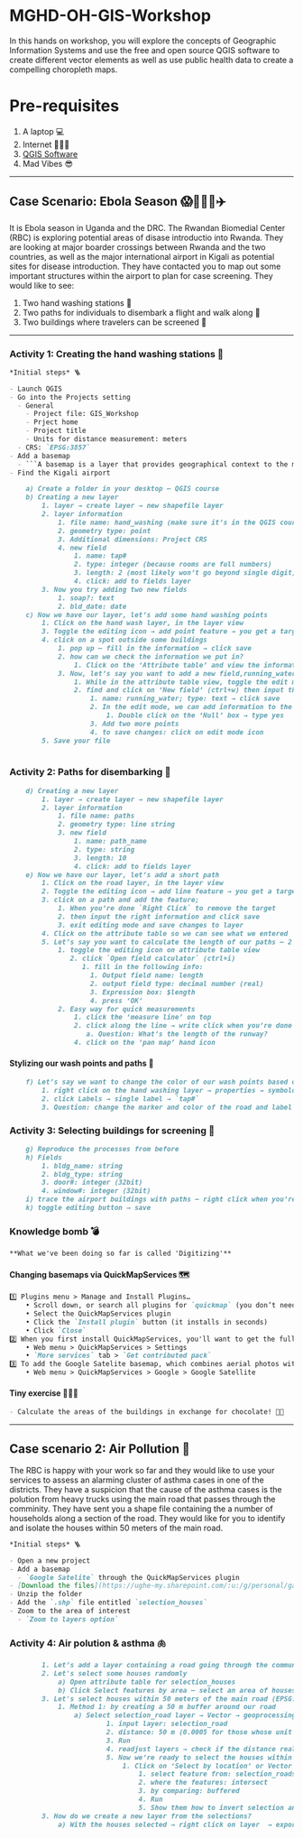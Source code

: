# MGHD-OH-GIS-Workshop

In this hands on workshop, you will explore the concepts of Geographic Information Systems and use the free and open source QGIS software to create different vector elements as well as use public health data to create a compelling choropleth maps. 


# Pre-requisites

1. A laptop 💻
2. Internet 👩🏽‍💻
3. [QGIS Software](https://www.qgis.org/en/site/forusers/download.html)
4. Mad Vibes 😎
---

## Case Scenario: Ebola Season 😱🏃🏽‍♀️✈️

It is Ebola season in Uganda and the DRC. The Rwandan Biomedial Center (RBC) is exploring potential areas of disase introductio into Rwanda. They are looking at major boarder crossings between Rwanda and the two countries, as well as the major international airport in Kigali as potential sites for disease introduction. They have contacted you to map out some important structures within the airport to plan for case screening. They would like to see:

1. Two hand washing stations 🧴
2. Two paths for individuals to disembark a flight and walk along 🚸
3. Two buildings where travelers can be screened 🏢

---

### Activity 1: Creating the hand washing stations 🧴

``` markdown
*Initial steps* 🪜

- Launch QGIS
- Go into the Projects setting
  - General
    - Project file: GIS_Workshop
    - Prject home
    - Project title
    - Units for distance measurement: meters
  - CRS: `EPSG:3857`
- Add a basemap
  - ```A basemap is a layer that provides geographical context to the map and other dataset layers above it.```
- Find the Kigali airport
```

``` markdown
    a) Create a folder in your desktop – QGIS course
    b) Creating a new layer
        1. layer → create layer → new shapefile layer
        2. layer information
            1. file name: hand_washing (make sure it’s in the QGIS course layer)
            2. geometry type: point
            3. Additional dimensions: Project CRS
            4. new field
                1. name: tap#
                2. type: integer (because rooms are full numbers)
                3. length: 2 (most likely won’t go beyond single digit)
                4. click: add to fields layer
        3. Now you try adding two new fields
            1. soap?: text
            2. bld_date: date
    c) Now we have our layer, let’s add some hand washing points
        1. Click on the hand wash layer, in the layer view
        3. Toggle the editing icon → add point feature → you get a target 
        4. click on a spot outside some buildings
            1. pop up – fill in the information → click save
            2. how can we check the information we put in?
                1. Click on the ‘Attribute table’ and view the information you entered
            3. Now, let’s say you want to add a new field,running_water, how can you do that?
                1. While in the attribute table view, toggle the edit mode (ctrl+e)
                2. find and click on ‘New field’ (ctrl+w) then input the information
                    1. name: running_water; type: text → click save
                    2. In the edit mode, we can add information to the previous point we had entered 
                        1. Double click on the ‘Null’ box → type yes
                    3. Add two more points
                    4. to save changes: click on edit mode icon
        5. Save your file
        
```
        
### Activity 2: Paths for disembarking 🚸

``` markdown
    d) Creating a new layer
        1. layer → create layer → new shapefile layer
        2. layer information
            1. file name: paths
            2. geometry type: line string
            3. new field
                1. name: path_name
                2. type: string
                3. length: 10
                4. click: add to fields layer
    e) Now we have our layer, let’s add a short path
        1. Click on the road layer, in the layer view
        2. Toggle the editing icon → add line feature → you get a target 
        3. click on a path and add the feature; 
            1. When you’re done `Right Click` to remove the target
            2. then input the right information and click save
            3. exit editing mode and save changes to layer
        4. Click on the attribute table so we can see what we entered
        5. Let’s say you want to calculate the length of our paths – 2 ways to do this
            1. toggle the editing icon on attribute table view
               2. click `Open field calculator` (ctrl+i)
                  1. fill in the following info:
                    1. Output field name: length
                    2. output field type: decimal number (real)
                    3. Expression box: $length
                    4. press ‘OK’
            2. Easy way for quick measurements
                1. click the ‘measure line’ on top
                2. click along the line → write click when you’re done
                   a. Question: What’s the length of the runway?
                4. click on the ‘pan map’ hand icon
```

#### Stylizing our wash points and paths 💄

``` markdown
    f) Let’s say we want to change the color of our wash points based on number of taps and the shape of the icons
        1. right click on the hand washing layer → properties → symbologies → categorized (this is for discreet values)→ change value to `tap#` → click classify at the bottom → apply
        2. click Labels → single label → `tap#`
        3. Question: change the marker and color of the road and label it with ‘road length’   
```

### Activity 3: Selecting buildings for screening 🏢

``` markdown
    g) Reproduce the processes from before
    h) Fields
        1. bldg_name: string
        2. bldg_type: string
        3. door#: integer (32bit)
        4. window#: integer (32bit)
    i) trace the airport buildings with paths – right click when you’re done
    k) toggle editing button → save
```

### Knowledge bomb 💣

``` markdown
**What we've been doing so far is called 'Digitizing'**
```

#### Changing basemaps via QuickMapServices 🗺

``` markdown
1️⃣ Plugins menu > Manage and Install Plugins… 
    • Scroll down, or search all plugins for `quickmap` (you don’t need to type the whole name) 
    • Select the QuickMapServices plugin 
    • Click the `Install plugin` button (it installs in seconds) 
    • Click `Close` 
2️⃣ When you first install QuickMapServices, you'll want to get the full set of basemap definitions.
    • Web menu > QuickMapServices > Settings 
    • `More services` tab > `Get contributed pack`
3️⃣ To add the Google Satelite basemap, which combines aerial photos with place name labels:
    • Web menu > QuickMapServices > Google > Google Satellite
```

#### Tiny exercise 🏋🏽‍♀️

``` markdown
- Calculate the areas of the buildings in exchange for chocolate! 🍫😋
```
---
## Case scenario 2: Air Pollution 😤

The RBC is happy with your work so far and they would like to use your services to assess an alarming cluster of asthma cases in one of the districts. They have a suspicion that the cause of the asthma cases is the polution from heavy trucks using the main road that passes through the comminity. They have sent you a shape file containing the a number of households along a section of the road. They would like for you to identify and isolate the houses within 50 meters of the main road. 

``` markdown
*Initial steps* 🪜

- Open a new project
- Add a basemap
  - `Google Satelite` through the QuickMapServices plugin
- [Download the files](https://ughe-my.sharepoint.com/:u:/g/personal/gagazi_ughe_org/EaFUJmtuXhVDpQBSpUo3YUgB7BOkC3nI89VZeB3yWpCCig?e=DqTWjC)
- Unzip the folder
- Add the `.shp` file entitled `selection_houses`
- Zoom to the area of interest
  - `Zoom to layers option`
```

### Activity 4: Air polution & asthma 🫁

``` markdown
        1. Let’s add a layer containing a road going through the community
        2. Let's select some houses randomly
            a) Open attribute table for selection_houses
            b) Click Select features by area – select an area of houses
        3. Let's select houses within 50 meters of the main road (EPSG:3857)
            1. Method 1: by creating a 50 m buffer around our road
                a) Select selection_road layer → Vector → geoprocessing tools →buffer
                        1. input layer: selection_road
                        2. distance: 50 m (0.0005 for those whose unit is decimal points)
                        3. Run
                        4. readjust layers → check if the distance really is 50m
                        5. Now we’re ready to select the houses within the buffer zone
                            1. Click on ‘Select by location’ or Vector → research tools → Select by location
                                1. select feature from: selection_roads
                                2. where the features: intersect
                                3. by comparing: buffered
                                4. Run
                                5. Show them how to invert selection and deselect
        3. How do we create a new layer from the selections?
            a) With the houses selected → right click on layer  → export → save selected feature as
```

